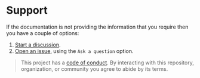 # Support

If the documentation is not providing the information that you require then you have a couple of options:

1. [Start a discussion](https://github.com/DevelopersToolbox/bash-spinner/discussions).
1. [Open an issue](https://github.com/DevelopersToolbox/bash-spinner/issues), using the `Ask a question` option.

> This project has a [code of conduct](CODE_OF_CONDUCT.md). By interacting with this repository, organization, or community you agree to abide by its terms.
